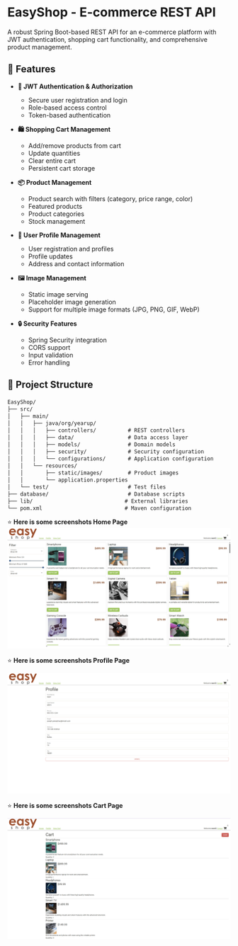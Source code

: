 # EasyShop - E-commerce REST API

A robust Spring Boot-based REST API for an e-commerce platform with JWT authentication, shopping cart functionality, and comprehensive product management.

## 🚀 Features

- **🔐 JWT Authentication & Authorization**
    - Secure user registration and login
    - Role-based access control
    - Token-based authentication

- **🛍️ Shopping Cart Management**
    - Add/remove products from cart
    - Update quantities
    - Clear entire cart
    - Persistent cart storage

- **📦 Product Management**
    - Product search with filters (category, price range, color)
    - Featured products
    - Product categories
    - Stock management

- **👤 User Profile Management**
    - User registration and profiles
    - Profile updates
    - Address and contact information

- **🖼️ Image Management**
    - Static image serving
    - Placeholder image generation
    - Support for multiple image formats (JPG, PNG, GIF, WebP)

- **🔒 Security Features**
    - Spring Security integration
    - CORS support
    - Input validation
    - Error handling




## 📁 Project Structure

```
EasyShop/
├── src/
│   ├── main/
│   │   ├── java/org/yearup/
│   │   │   ├── controllers/          # REST controllers
│   │   │   ├── data/                 # Data access layer
│   │   │   ├── models/               # Domain models
│   │   │   ├── security/             # Security configuration
│   │   │   └── configurations/       # Application configuration
│   │   └── resources/
│   │       ├── static/images/        # Product images
│   │       └── application.properties
│   └── test/                         # Test files
├── database/                         # Database scripts
├── lib/                             # External libraries
└── pom.xml                          # Maven configuration
```


⭐ **Here is some screenshots Home Page**
![Screenshot 2025-06-26 183125.png](READMe/Screenshot%202025-06-26%20183125.png)


⭐ **Here is some screenshots Profile Page**

![Screenshot 2025-06-26 183139.png](READMe/Screenshot%202025-06-26%20183139.png)


⭐ **Here is some screenshots Cart Page**

![Screenshot 2025-06-26 183158.png](READMe/Screenshot%202025-06-26%20183158.png)